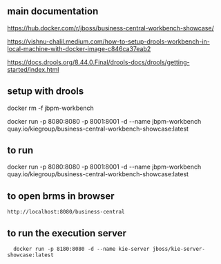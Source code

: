 
## main documentation
https://hub.docker.com/r/jboss/business-central-workbench-showcase/

https://vishnu-chalil.medium.com/how-to-setup-drools-workbench-in-local-machine-with-docker-image-c846ca37eab2

https://docs.drools.org/8.44.0.Final/drools-docs/drools/getting-started/index.html




##  setup with drools


docker rm -f jbpm-workbench

docker run -p 8080:8080 -p 8001:8001 -d --name jbpm-workbench quay.io/kiegroup/business-central-workbench-showcase:latest



## to run 

docker run -p 8080:8080 -p 8001:8001 -d --name jbpm-workbench quay.io/kiegroup/business-central-workbench-showcase:latest

## to open brms in browser

    http://localhost:8080/business-central

## to run the execution server

      docker run -p 8180:8080 -d --name kie-server jboss/kie-server-showcase:latest


